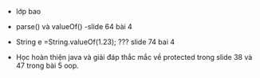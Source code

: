 - lớp bao
- parse<type>() và valueOf()
-slide 64 bài 4
- String e =String.valueOf(1.23); ???
slide 74 bai 4

- Học hoàn thiện java và giải đáp thắc mắc về protected trong slide 38 và 47 trong bài 5 oop.
